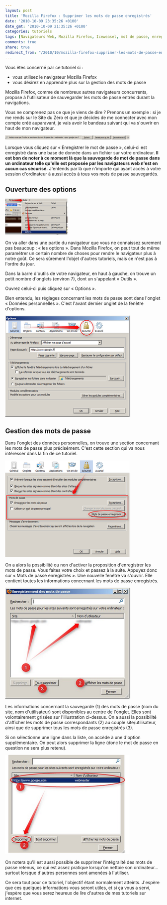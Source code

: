 ```yaml
---
layout: post
title: 'Mozilla Firefox : Supprimer les mots de passe enregistrés'
date: '2010-10-09 23:35:26 +0100'
date_gmt: '2010-10-09 21:35:26 +0100'
categories: tutoriels
tags: [Navigateurs Web, Mozilla Firefox, Iceweasel, mot de passe, enregistrer, Internet]
comments: true
share: true
redirect_from: "/2010/10/mozilla-firefox-supprimer-les-mots-de-passe-enregistres/"
---
```

Vous êtes concerné par ce tutoriel si :

 * vous utilisez le navigateur Mozilla Firefox
 * vous désirez en apprendre plus sur la gestion des mots de passe

Mozilla Firefox, comme de nombreux autres navigateurs concurrents, propose à l'utilisateur de sauvegarder les mots de passe entrés durant la navigations.

Vous ne comprenez pas ce que je viens de dire ? Prenons un exemple : si je me rends sur le Site du Zéro et que je décides de me connecter avec mon compte créé auparavant, je vais avoir le bandeau suivant qui va s'ouvrir en haut de mon navigateur.

[![Mozilla Firefox - Enregistrer mot de passe](/images/posts/2010-10-09-mozilla-firefox-supprimer-les-mots-de-passe-enregistres/01.png)](/images/posts/2010-10-09-mozilla-firefox-supprimer-les-mots-de-passe-enregistres/01.png)

Lorsque vous cliquez sur « Enregistrer le mot de passe », celui-ci est enregistré dans une base de donnée dans un fichier sur votre ordinateur. **Il est bon de noter à ce moment là que la sauvegarde de mot de passe dans un ordinateur telle qu'elle est proposée par les navigateurs web n'est en aucun cas sécurisé.** J'entends par là que n'importe qui ayant accès à votre session d'ordinateur à aussi accès à tous vos mots de passe sauvegardés.

## Ouverture des options ##
[![Mozilla Firefox - Ouvrir les options](/images/posts/2010-10-09-mozilla-firefox-supprimer-les-mots-de-passe-enregistres/02.png)](/images/posts/2010-10-09-mozilla-firefox-supprimer-les-mots-de-passe-enregistres/02.png)

On va aller dans une partie du navigateur que vous ne connaissez surement pas beaucoup : « les options ». Dans Mozilla Firefox, on peut tout de même paramétrer un certain nombre de choses pour rendre le navigateur plus à notre goût. Ce sera sûrement l'objet d'autres tutoriels, mais ce n'est pas à l'ordre du jour.

Dans la barre d'outils de votre navigateur, en haut à gauche, on trouve un petit nombre d'onglets (environ 7), dont un s'appelant « Outils ». 

Ouvrez celui-ci puis cliquez sur « Options ».

Bien entendu, les réglages concernant les mots de passe sont dans l'onglet « Données personnelles ». C'est l'avant dernier onglet de la fenêtre d'options.

[![Mozilla Firefox - Options de sécurité](/images/posts/2010-10-09-mozilla-firefox-supprimer-les-mots-de-passe-enregistres/03.png)](/images/posts/2010-10-09-mozilla-firefox-supprimer-les-mots-de-passe-enregistres/03.png)

## Gestion des mots de passe ##
Dans l'onglet des données personnelles, on trouve une section concernant les mots de passe plus précisément. C'est cette section qui va nous intéresser dans la fin de ce tutoriel.

[![Mozilla Firefox - Sécurité - Mots de passe](/images/posts/2010-10-09-mozilla-firefox-supprimer-les-mots-de-passe-enregistres/04.png)](/images/posts/2010-10-09-mozilla-firefox-supprimer-les-mots-de-passe-enregistres/04.png)

On a alors la possibilité ou non d'activer la proposition d'enregistrer les mots de passe. Vous faites votre choix et passez à la suite. Appuyez donc sur « Mots de passe enregistrés ». Une nouvelle fenêtre va s'ouvrir. Elle contient toutes les informations concernant les mots de passe enregistrés.

[![Mozilla Firefox - Sécurité - Mots de passe](/images/posts/2010-10-09-mozilla-firefox-supprimer-les-mots-de-passe-enregistres/05.png)](/images/posts/2010-10-09-mozilla-firefox-supprimer-les-mots-de-passe-enregistres/05.png)

Les informations concernant la sauvegarde (1) des mots de passe (nom du site, nom d'utilisateur) sont disponibles au centre de l'onglet. Elles sont volontairement grisées sur l'illustration ci-dessus. On a aussi la possibilité d'afficher les mots de passe correspondants  (2) au couple site/utilisateur, ainsi que de supprimer tous les mots de passe enregistrés (3).

Si on sélectionne une ligne dans la liste, on accède à une d'option supplémentaire. On peut alors supprimer la ligne (donc le mot de passe en question ne sera plus retenu).

[![Mozilla Firefox - Sécurité - Mots de passe](/images/posts/2010-10-09-mozilla-firefox-supprimer-les-mots-de-passe-enregistres/06.png)](/images/posts/2010-10-09-mozilla-firefox-supprimer-les-mots-de-passe-enregistres/06.png)

On notera qu'il est aussi possible de supprimer l'intégralité des mots de passe retenus, ce qui est assez pratique lorsqu'on nettoie son ordinateur... surtout lorsque d'autres personnes sont amenées à l'utiliser.

Ce sera tout pour ce tutoriel, l'objectif étant normalement atteints. J'espère que ces quelques informations vous seront utiles, et si ça vous a servi, j'espère que vous serez heureux de lire d'autres de mes tutoriels sur internet.
